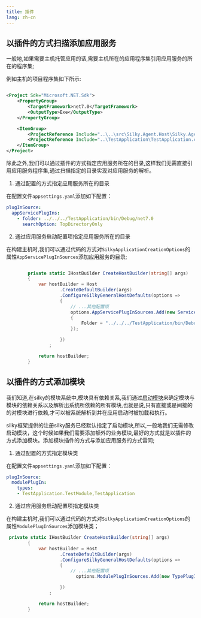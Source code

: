 ```yaml
---
title: 插件
lang: zh-cn
---
```


## 以插件的方式扫描添加应用服务

一般地,如果需要主机托管应用的话,需要主机所在的应用程序集引用应用服务的所在的程序集;

例如主机的项目程序集如下所示:

```xml

<Project Sdk="Microsoft.NET.Sdk">
    <PropertyGroup>
        <TargetFramework>net7.0</TargetFramework>
        <OutputType>Exe</OutputType>
    </PropertyGroup>

    <ItemGroup>
        <ProjectReference Include="..\..\src\Silky.Agent.Host\Silky.Agent.Host.csproj" />
        <ProjectReference Include="..\TestApplication\TestApplication.csproj" /> <!--应用服务程序集-->
    </ItemGroup>
</Project>

```

除此之外,我们可以通过插件的方式指定应用服务所在的目录,这样我们无需直接引用应用服务程序集,通过扫描指定的目录实现对应用服务的解析。

1. 通过配置的方式指定应用服务所在的目录

在配置文件`appsettings.yaml`添加如下配置：

```yaml
plugInSource:
  appServicePlugIns:
    - folder: ../../../TestApplication/bin/Debug/net7.0
      searchOption: TopDirectoryOnly
```

2. 通过应用服务启动配置项指定应用服务所在的目录

在构建主机时,我们可以通过代码的方式对`SilkyApplicationCreationOptions`的属性`AppServicePlugInSources`添加应用服务的目录;

```csharp

        private static IHostBuilder CreateHostBuilder(string[] args)
        {
            var hostBuilder = Host
                    .CreateDefaultBuilder(args)
                    .ConfigureSilkyGeneralHostDefaults(options =>
                    {
                        // ...其他配置项
                        options.AppServicePlugInSources.Add(new ServicePlugInOption()
                        {
                            Folder = "../../../TestApplication/bin/Debug/net7.0"
                        });

                    })
                ;

            return hostBuilder;
        }

```

## 以插件的方式添加模块

我们知道,在silky的模块系统中,模块具有依赖关系,我们通过[启动模块](modularity.html#构建主机时指定启动模块)来确定模块与模块的依赖关系以及解析出系统所依赖的所有模块,也就是说,只有直接或是间接的的对模块进行依赖,才可以被系统解析到并在应用启动时被加载和执行。

silky框架提供的注册silky服务已经默认指定了启动模块,所以,一般地我们无需修改启动模块，这个时候如果我们需要添加额外的业务模块,最好的方式就是以插件的方式添加模块。添加模块插件的方式与添加应用服务的方式雷同;

1. 通过配置的方式指定模块类

在配置文件`appsettings.yaml`添加如下配置：

```yaml
plugInSource:
  modulePlugIn:
    types:
    - TestApplication.TestModule,TestApplication
```

2. 通过应用服务启动配置项指定模块类

在构建主机时,我们可以通过代码的方式对`SilkyApplicationCreationOptions`的属性`ModulePlugInSources`添加模块类；

```csharp
 private static IHostBuilder CreateHostBuilder(string[] args)
        {
            var hostBuilder = Host
                    .CreateDefaultBuilder(args)
                    .ConfigureSilkyGeneralHostDefaults(options =>
                    {
                        // ...其他配置项
                          options.ModulePlugInSources.Add(new TypePlugInSource("TestApplication.TestModule,TestApplication"));

                    })
                ;

            return hostBuilder;
        }

```